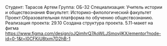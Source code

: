 Студент: Тарасов Артем
Группа: ОБ-32
Специализация: Учитель истории и обществознания
Факультет: Историко-филологический факультет
Проект:Образовательная платформа по обучению обществознанию.
Реализация проекта: 29.10 Создана структура проекта.
5.11-макет на фигма https://www.figma.com/design/oJQimhrQ7AoWLJSmovjlKX/ementor?node-id=0-1&t=I0CFKiU8txm7D2hB-1